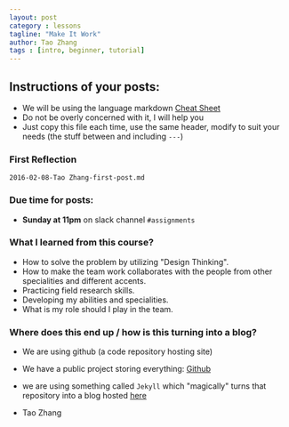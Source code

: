```yaml
---
layout: post
category : lessons
tagline: "Make It Work"
author: Tao Zhang
tags : [intro, beginner, tutorial]
---
```


## Instructions of your posts:
- We will be using the language markdown [Cheat Sheet](https://github.com/adam-p/markdown-here/wiki/Markdown-Cheatsheet)
- Do not be overly concerned with it, I will help you
- Just copy this file each time, use the same header, modify to suit your needs (the stuff between and including `---`)


### First Reflection
`2016-02-08-Tao Zhang-first-post.md`


### Due time for posts:
- __Sunday at 11pm__ on slack channel `#assignments`



### What I learned from this course?
- How to solve the problem by utilizing "Design Thinking".
- How to make the team work collaborates with the people from other specialities and different accents.
- Practicing field research skills.
- Developing my abilities and specialities.
- What is my role should I play in the team.

### Where does this end up / how is this turning into a blog?
- We are using github (a code repository hosting site)
- We have a public project storing everything: [Github](https://github.com/shiftkeylabs/shiftkeylabs.github.com)
- we are using something called `Jekyll` which "magically" turns that repository into a blog hosted [here](http://shiftkeylabs.github.io/)


- Tao Zhang